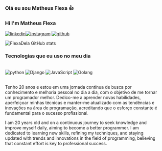 ### Olá eu sou Matheus Flexa 👍
### Hi I'm Matheus Flexa
[![linkedin](https://img.shields.io/badge/LinkedIn-0077B5?style=for-the-badge&logo=linkedin&logoColor=white)](www.linkedin.com/in/matheusflexa)[![instagram](https://img.shields.io/badge/Instagram-E4405F?style=for-the-badge&logo=instagram&logoColor=white)](https://www.instagram.com/flexac_/)
[![github](https://img.shields.io/badge/GitHub-100000?style=for-the-badge&logo=github&logoColor=white)](https://github.com/FlexaDela)

![FlexaDela GitHub stats](https://github-readme-stats.vercel.app/api?username=FlexaDela&show_icons=true&theme=dracula)

### Tecnologias que eu uso no meu dia
<div style="display: inline_block"><br/>
<img align="center" alt="python" src="https://img.shields.io/badge/Python-3776AB?style=for-the-badge&logo=python&logoColor=white">
<img align="center" alt="Django" src="https://img.shields.io/badge/Django-092E20?style=for-the-badge&logo=django&logoColor=white">
<img align="center" alt="JavaScript" src="https://img.shields.io/badge/JavaScript-F7DF1E?style=for-the-badge&logo=javascript&logoColor=black">
  <img align="center" alt="Golang" src=" 	https://img.shields.io/badge/Go-00ADD8?style=for-the-badge&logo=go&logoColor=white">
</div><br/>


Tenho 20 anos e estou em uma jornada contínua de busca por conhecimento e melhoria pessoal no dia a dia, com o objetivo de me tornar um programador melhor. Dedico-me a aprender novas habilidades, aperfeiçoar minhas técnicas e manter-me atualizado com as tendências e inovações na área de programação, acreditando que o esforço constante é fundamental para o sucesso profissional.



I am 20 years old and on a continuous journey to seek knowledge and improve myself daily, aiming to become a better programmer. I am dedicated to learning new skills, refining my techniques, and staying updated with trends and innovations in the field of programming, believing that constant effort is key to professional success.
